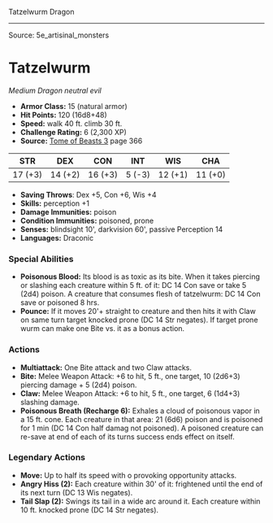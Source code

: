 <MonsterName/>Tatzelwurm</MonsterName>
<CreatureType/>Dragon</CreatureType>



---

Source: 5e_artisinal_monsters

# Tatzelwurm

*Medium* *Dragon* *neutral evil*

- **Armor Class:** 15 (natural armor)
- **Hit Points:** 120 (16d8+48)
- **Speed:** walk 40 ft. climb 30 ft.
- **Challenge Rating:** 6 (2,300 XP)
- **Source:** [Tome of Beasts 3](https://koboldpress.com/kpstore/product/tome-of-beasts-3-for-5th-edition/) page 366

| STR | DEX | CON | INT | WIS | CHA |
| --- | --- | --- | --- | --- | --- |
| 17 (+3) | 14 (+2) | 16 (+3) | 5 (-3) | 12 (+1) | 11 (+0) |

- **Saving Throws**: Dex +5, Con +6, Wis +4
- **Skills:** perception +1
- **Damage Immunities:** poison
- **Condition Immunities:** poisoned, prone
- **Senses:** blindsight 10', darkvision 60', passive Perception 14
- **Languages:** Draconic

### Special Abilities

- **Poisonous Blood:** Its blood is as toxic as its bite. When it takes piercing or slashing each creature within 5 ft. of it: DC 14 Con save or take 5 (2d4) poison. A creature that consumes flesh of tatzelwurm: DC 14 Con save or poisoned 8 hrs. 
- **Pounce:** If it moves 20'+ straight to creature and then hits it with Claw on same turn target knocked prone (DC 14 Str negates). If target prone wurm can make one Bite vs. it as a bonus action.

### Actions

- **Multiattack:** One Bite attack and two Claw attacks.
- **Bite:** Melee Weapon Attack: +6 to hit, 5 ft., one target, 10 (2d6+3) piercing damage + 5 (2d4) poison.
- **Claw:** Melee Weapon Attack: +6 to hit, 5 ft., one target, 6 (1d4+3) slashing damage.
- **Poisonous Breath (Recharge 6):** Exhales a cloud of poisonous vapor in a 15 ft. cone. Each creature in that area: 21 (6d6) poison and is poisoned for 1 min (DC 14 Con half damag not poisoned). A poisoned creature can re-save at end of each of its turns success ends effect on itself.



### Legendary Actions

- **Move:** Up to half its speed with o provoking opportunity attacks.
- **Angry Hiss (2):** Each creature within 30' of it: frightened until the end of its next turn (DC 13 Wis negates).
- **Tail Slap (2):** Swings its tail in a wide arc around it. Each creature within 10 ft. knocked prone (DC 14 Str negates).


